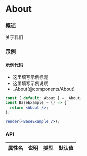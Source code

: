 
# About


### 概述

关于我们


### 示例

#### 示例代码

- 这里填写示例标题
- 这里填写示例说明
- _About(@components/About)

```jsx
const { default: About } = _About;
const BaseExample = () => {
  return <About />;
};

render(<BaseExample />);

```


### API

|属性名|说明|类型|默认值|
|  ---  | ---  | --- | --- |

